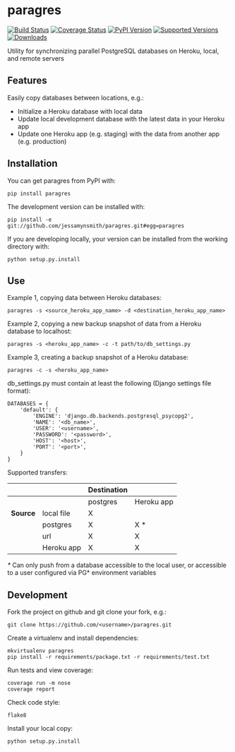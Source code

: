 paragres
========

[![Build Status](https://travis-ci.org/jessamynsmith/paragres.svg?branch=master)](https://travis-ci.org/jessamynsmith/paragres)
[![Coverage Status](https://coveralls.io/repos/jessamynsmith/paragres/badge.svg?branch=master)](https://coveralls.io/r/jessamynsmith/paragres?branch=master)
[![PyPI Version](https://pypip.in/version/paragres/badge.svg)](https://pypi.python.org/pypi/paragres)
[![Supported Versions](https://pypip.in/py_versions/paragres/badge.svg)](https://pypi.python.org/pypi/paragres)
[![Downloads](https://pypip.in/download/paragres/badge.svg)](https://pypi.python.org/pypi/paragres)

Utility for synchronizing parallel PostgreSQL databases on Heroku, local, and remote servers

Features
--------

Easily copy databases between locations, e.g.:
* Initialize a Heroku database with local data
* Update local development database with the latest data in your Heroku app
* Update one Heroku app (e.g. staging) with the data from another app (e.g. production)


Installation
------------

You can get paragres from PyPI with:

    pip install paragres

The development version can be installed with:

    pip install -e git://github.com/jessamynsmith/paragres.git#egg=paragres

If you are developing locally, your version can be installed from the working directory with:

    python setup.py.install


Use
---

Example 1, copying data between Heroku databases:

    paragres -s <source_heroku_app_name> -d <destination_heroku_app_name>

Example 2, copying a new backup snapshot of data from a Heroku database to localhost:

    paragres -s <heroku_app_name> -c -t path/to/db_settings.py
    
Example 3, creating a backup snapshot of a Heroku database:

    paragres -c -s <heroku_app_name>
    
db_settings.py must contain at least the following (Django settings file format):

    DATABASES = {
        'default': {
            'ENGINE': 'django.db.backends.postgresql_psycopg2',
            'NAME': '<db_name>',
            'USER': '<username>',
            'PASSWORD': '<password>',
            'HOST': '<host>',
            'PORT': '<port>',
        }
    }

Supported transfers:

|  |  | Destination |  |
| --- | --- | --- | --- |
|  |  | postgres | Heroku app |
| **Source** | local file | X |  |
|  | postgres | X | X * |
|  | url | X | X |
|  | Heroku app | X | X |

_*_ Can only push from a database accessible to the local user,
or accessible to a user configured via PG* environment variables


Development
-----------

Fork the project on github and git clone your fork, e.g.:

    git clone https://github.com/<username>/paragres.git

Create a virtualenv and install dependencies:

    mkvirtualenv paragres
    pip install -r requirements/package.txt -r requirements/test.txt

Run tests and view coverage:

    coverage run -m nose
    coverage report

Check code style:

    flake8

Install your local copy:

    python setup.py.install
